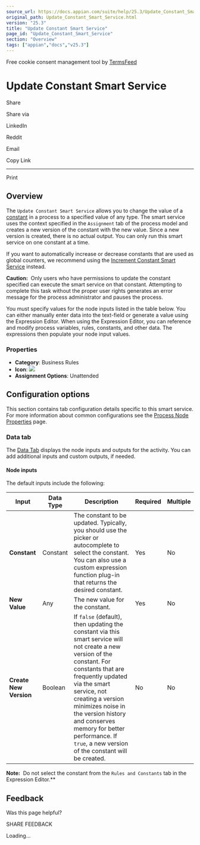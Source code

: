 ```yaml
---
source_url: https://docs.appian.com/suite/help/25.3/Update_Constant_Smart_Service.html
original_path: Update_Constant_Smart_Service.html
version: "25.3"
title: "Update Constant Smart Service"
page_id: "Update_Constant_Smart_Service"
section: "Overview"
tags: ["appian","docs","v25.3"]
---
```



Free cookie consent management tool by [TermsFeed](https://www.termsfeed.com/)

# Update Constant Smart Service

Share

Share via

LinkedIn

Reddit

Email

Copy Link

* * *

Print

## Overview

The `Update Constant Smart Service` allows you to change the value of a [constant](Constants.html) in a process to a specified value of any type. The smart service uses the context specified in the `Assignment` tab of the process model and creates a new version of the constant with the new value. Since a new version is created, there is no actual output. You can only run this smart service on one constant at a time.

If you want to automatically increase or decrease constants that are used as global counters, we recommend using the [Increment Constant Smart Service](Increment_Constant_Smart_Service.html) instead.

**Caution:**  Only users who have permissions to update the constant specified can execute the smart service on that constant. Attempting to complete this task without the proper user rights generates an error message for the process administrator and pauses the process.

You must specify values for the node inputs listed in the table below. You can either manually enter data into the text-field or generate a value using the Expression Editor. When using the Expression Editor, you can reference and modify process variables, rules, constants, and other data. The expressions then populate your node input values.

### Properties

-   **Category**: Business Rules
-   **Icon**: ![](images/Smart_Service_Icons/Update_Constant.png)
-   **Assignment Options**: Unattended

## Configuration options

This section contains tab configuration details specific to this smart service. For more information about common configurations see the [Process Node Properties](Process_Node_and_Smart_Service_Properties.html) page.

### Data tab

The [Data Tab](Process_Node_and_Smart_Service_Properties.html#data-tab) displays the node inputs and outputs for the activity. You can add additional inputs and custom outputs, if needed.

#### Node inputs

The default inputs include the following:

| Input | Data Type | Description | Required | Multiple |
| --- | --- | --- | --- | --- |
| **Constant** | Constant | The constant to be updated. Typically, you should use the picker or autocomplete to select the constant. You can also use a custom expression function plug-in that returns the desired constant. | Yes | No |
| **New Value** | Any | The new value for the constant. | Yes | No |
| **Create New Version** | Boolean | If `false` (default), then updating the constant via this smart service will not create a new version of the constant. For constants that are frequently updated via the smart service, not creating a version minimizes noise in the version history and conserves memory for better performance. If `true`, a new version of the constant will be created. | No | No |

**Note:**  Do not select the constant from the `Rules and Constants` tab in the Expression Editor.\*\*

## Feedback

Was this page helpful?

SHARE FEEDBACK

Loading...